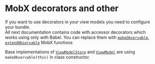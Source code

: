 # MobX decorators and other

If you want to use decorators in your view models you need to configure your bundle.  
All next documentation contains code with accessor decorators which works using only with Babel. You can replace them with [`makeObservable`](https://mobx.js.org/observable-state.html#makeobservable), [`extendObservable`](https://mobx.js.org/api.html#extendobservable) MobX functions  

Base implementations of [`ViewModelStore`](/api/view-model-store/interface) and [`ViewModel`](/api/view-models/interface) are using `makeObservable(this)` in class constructor.   




